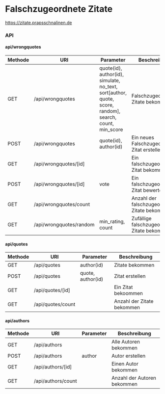 # Falschzugeordnete Zitate

https://zitate.prapsschnalinen.de

### API

#### api/wrongquotes

| Methode | URI              | Parameter| Beschreibung |
|---------|-----             |---       |--------------|
|GET      | /api/wrongquotes | quote(id), author(id), simulate, no_text, sort[author, quote, score, random], search, count, min_score | Falschzugeordnete Zitate bekommen |
|POST     | /api/wrongquotes | quote(id), author(id) | Ein neues Falschzugeordnetes Zitat erstellen |
|GET      | /api/wrongquotes/[id]|                   |Ein falschzugeordnetes Zitat bekommen |
|POST     | /api/wrongquotes/[id]| vote              | Ein falschzugeordnetes Zitat bewerten |
|GET      | /api/wrongquotes/count|                  | Anzahl der falschzugeordneten Zitate bekommen |
|GET      | /api/wrongquotes/random | min_rating, count | Zufällige falschzugeordnete Zitate bekommen |

#### api/quotes
|Methode | URI | Parameter | Beschreibung |
|--------|-----|-----------|--------------|
|GET     | /api/quotes | author(id)| Zitate bekommen|
|POST    | /api/quotes | quote, author(id) |Zitat erstellen |
|GET     | /api/quotes/[id]| |Ein Zitat bekoommen|
|GET     | /api/quotes/count| | Anzahl der Zitate bekommen |

#### api/authors

|Methode | URI | Parameter | Beschreibung |
|--------|-----|-----------|--------------|
|GET | /api/authors | | Alle Autoren bekommen |
|POST| /api/authors | author | Autor erstellen |
|GET| /api/authors/[id]| | Einen Autor bekommen |
|GET | /api/authors/count| |Anzahl der Autoren bekommen|
